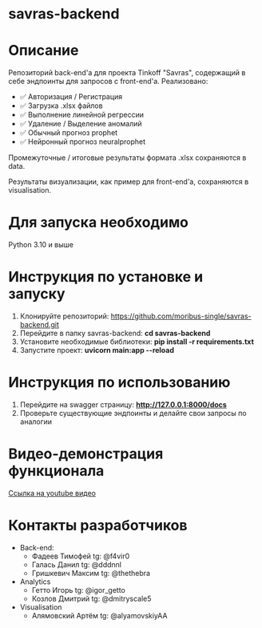 # savras-backend
# Описание
Репозиторий back-end'a для проекта Tinkoff "Savras", содержащий в себе эндпоинты для запросов с front-end'а.
Реализовано: 

- :white_check_mark: Авторизация / Регистрация
- :white_check_mark: Загрузка .xlsx файлов
- :white_check_mark: Выполнение линейной регрессии
- :white_check_mark: Удаление / Выделение аномалий
- :white_check_mark: Обычный прогноз prophet
- :white_check_mark: Нейронный прогноз neuralprophet

Промежуточные / итоговые результаты формата .xlsx сохраняются в data.

Результаты визуализации, как пример для front-end'а, сохраняются в visualisation.

# Для запуска необходимо
Python 3.10 и выше

# Инструкция по установке и запуску
1. Клонируйте репозиторий: https://github.com/moribus-single/savras-backend.git
2. Перейдите в папку savras-backend: **cd savras-backend**
3. Установите необходимые библиотеки: **pip install -r requirements.txt**
4. Запустите проект: **uvicorn main:app --reload**

# Инструкция по использованию
1. Перейдите на swagger страницу: **http://127.0.0.1:8000/docs**
2. Проверьте существующие эндпоинты и делайте свои запросы по аналогии

# Видео-демонстрация функционала
[Ссылка на youtube видео](https://www.youtube.com/watch?v=S-JuvVtbo-M)

# Контакты разработчиков
- Back-end:
  - Фадеев Тимофей tg: @f4vir0
  - Галась Данил tg: @dddnnl
  - Гришкевич Максим tg: @thethebra
- Analytics
  - Гетто Игорь tg: @igor_getto
  - Козлов Дмитрий tg: @dmitryscale5
- Visualisation
  - Алямовский Артём tg: @alyamovskiyAA
  


